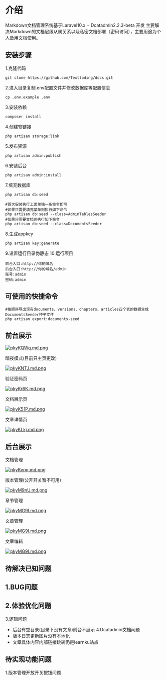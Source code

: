 # 介绍
Markdown文档管理系统基于Laravel10.x + Dcatadmin2.2.3-beta 开发
主要解决Markdown的文档层级从属关系以及私密文档部署（密码访问），主要用途为个人备用文档使用。


## 安装步骤
1.克隆代码
```shell
git clone https://github.com/Textloding/docs.git
```
2.进入目录复制.env配置文件并修改数据库等配置信息
```shell
cp .env.example .env
```
3.安装依赖
```shell
composer install
```
4.创建软链接
```shell
php artisan storage:link
```
5.发布资源
```shell
php artisan admin:publish
```
6.安装后台
```shell
php artisan admin:install
```
7.填充数据库
```shell
php artisan db:seed

#首次安装执行上面单独一条命令即可
#如果只需要填充菜单则执行如下命令
php artisan db:seed --class=AdminTablesSeeder
#如果只需要文档则执行如下命令
php artisan db:seed --class=DocumentsSeeder
```
8.生成appkey
```shell
php artisan key:generate
```
9.设置运行目录伪静态
10.运行项目
```
前台入口:http://你的域名
后台入口:http://你的域名/admin 
账号:admin
密码:admin
```

## 可使用的快捷命令
```shell
#按顺序导出现有documents、versions、chapters、articles四个表的数据生成DocumentsSeeder种子文件
php artisan export:documents-seed
```

## 前台展示

[![pkyKQWq.md.png](https://s21.ax1x.com/2024/06/26/pkyKQWq.md.png)](https://imgse.com/i/pkyKQWq)

暗夜模式(目前只主页更改)

[![pkyKNTJ.md.png](https://s21.ax1x.com/2024/06/26/pkyKNTJ.md.png)](https://imgse.com/i/pkyKNTJ)

验证密码页

[![pkyKr6K.md.png](https://s21.ax1x.com/2024/06/26/pkyKr6K.md.png)](https://imgse.com/i/pkyKr6K)

文档展示页

[![pkyK51P.md.png](https://s21.ax1x.com/2024/06/26/pkyK51P.md.png)](https://imgse.com/i/pkyK51P)

文章详情页

[![pkyKLkj.md.png](https://s21.ax1x.com/2024/06/26/pkyKLkj.md.png)](https://imgse.com/i/pkyKLkj)


## 后台展示

文档管理

[![pkyKvpq.md.png](https://s21.ax1x.com/2024/06/26/pkyKvpq.md.png)](https://imgse.com/i/pkyKvpq)

版本管理(公开开关暂不可用)

[![pkyM9nU.md.png](https://s21.ax1x.com/2024/06/26/pkyM9nU.md.png)](https://imgse.com/i/pkyM9nU)

章节管理

[![pkyMG9I.md.png](https://s21.ax1x.com/2024/06/26/pkyMG9I.md.png)](https://imgse.com/i/pkyMG9I)

文章管理

[![pkyMG9I.md.png](http://laravel.oneself.icu/1719393031852.png)](http://laravel.oneself.icu/1719393031852.png)

文章编辑

[![pkyMG9I.md.png](http://laravel.oneself.icu/1719393603061.png)](http://laravel.oneself.icu/1719393603061.png)


## 待解决已知问题
1.BUG问题
 -
2.体验优化问题
 - 
3.逻辑问题
 - 后台有空目录(目录下没有文章)前台不展示
4.Dcatadmin文档问题
 - 版本日志更新图片没有本地化
 - 文章具体内容内部链接跳转仍是learnku站点

## 待实现功能问题
1.版本管理开放开关按钮问题
